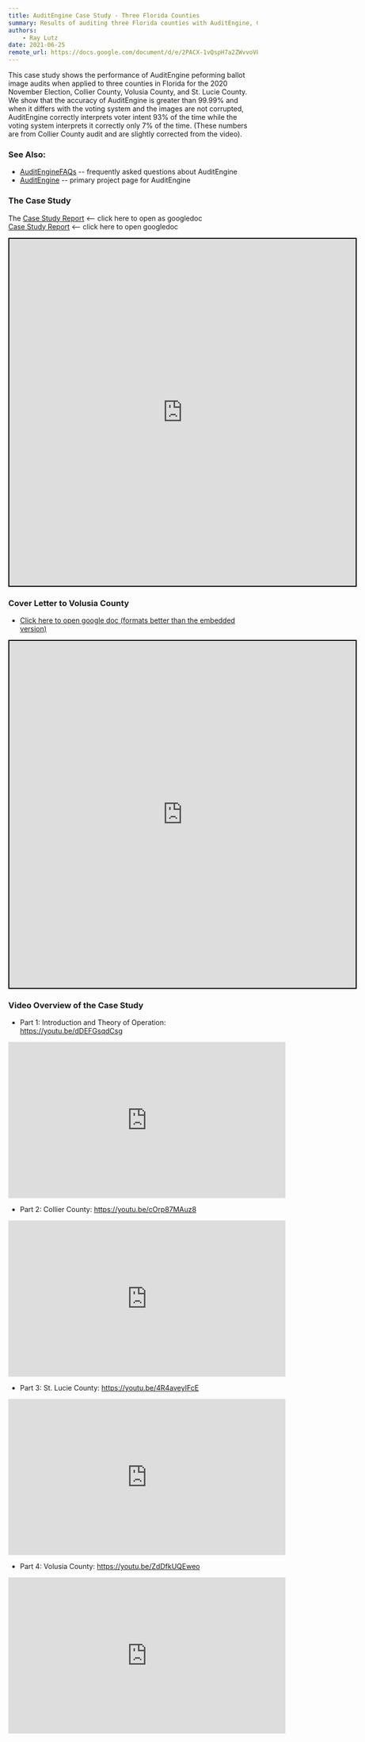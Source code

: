 ```yaml
---
title: AuditEngine Case Study - Three Florida Counties
summary: Results of auditing three Florida counties with AuditEngine, Collier, Volusia and St. Lucie Counties.
authors:
    - Ray Lutz
date: 2021-06-25
remote_url: https://docs.google.com/document/d/e/2PACX-1vQspH7a2ZWvvoVLPidaRmiVzPWicJ--MMq28g75bWJMMNvb8HwvB8AZP7jmflQVRAgpyli0pBbUJu5b/pub
---
```



This case study shows the performance of AuditEngine peforming ballot image audits when applied to three counties in Florida for the 2020 November Election, Collier County, Volusia County, and St. Lucie County.
We show that the accuracy of AuditEngine is greater than 99.99% and when it differs with the voting system and the images are not corrupted, AuditEngine correctly interprets voter intent 93% of the time while the voting system interprets it correctly only 7% of the time. (These numbers are from Collier County audit and are slightly corrected from the video).



### See Also:
- <a href="https://copswiki.org/Common/AuditEngineFAQs" target="_blank">AuditEngineFAQs</a> -- frequently asked questions about AuditEngine
- <a href="https://copswiki.org/Common/AuditEngine" target="_blank">AuditEngine</a> -- primary project page for AuditEngine

### The Case Study
The <a href="https://docs.google.com/document/d/e/2PACX-1vQspH7a2ZWvvoVLPidaRmiVzPWicJ--MMq28g75bWJMMNvb8HwvB8AZP7jmflQVRAgpyli0pBbUJu5b/pub" target="_blank">Case Study Report</a> <-- click here to open as googledoc<br>
<a href="https://docs.google.com/document/d/1Jb5AegEfR2ddjbN5LYjVgrpZtHk19ooSnrb-90N5QTQ/edit?usp=sharing" target="_blank">Case Study Report</a> <-- click here to open googledoc<br>
<iframe src="https://docs.google.com/document/d/e/2PACX-1vQspH7a2ZWvvoVLPidaRmiVzPWicJ--MMq28g75bWJMMNvb8HwvB8AZP7jmflQVRAgpyli0pBbUJu5b/pub?embedded=true" height=700 width=700 style="border: 2px solid black;"></iframe>

### Cover Letter to Volusia County
- <a href="https://docs.google.com/document/d/1FcTgKbbusYtICN_78-JcMwaiyQUzsPK_KvAj9JVN57E/edit?usp=sharing" target="_blank">Click here to open google doc (formats better than the embedded version)</a><br>
<iframe src="https://docs.google.com/document/d/e/2PACX-1vR1vorpV35GBEAANHfFYmROZOWGzt7mecF1oaMoEcnOXURcqmzVSTEDEmmEwZgO6vxgrg97P3m3Fugj/pub?embedded=true" height=700 width=700 style="border: 2px solid black;"></iframe>

### Video Overview of the Case Study
   * Part 1: Introduction and Theory of Operation: https://youtu.be/dDEFGsqdCsg
<iframe width="560" height="315" src="https://www.youtube.com/embed/dDEFGsqdCsg" title="YouTube video player" frameborder="0" allow="accelerometer; autoplay; clipboard-write; encrypted-media; gyroscope; picture-in-picture" allowfullscreen></iframe>

   * Part 2: Collier County: https://youtu.be/cOrp87MAuz8
<iframe width="560" height="315" src="https://www.youtube.com/embed/cOrp87MAuz8" title="YouTube video player" frameborder="0" allow="accelerometer; autoplay; clipboard-write; encrypted-media; gyroscope; picture-in-picture" allowfullscreen></iframe>

   * Part 3: St. Lucie County: https://youtu.be/4R4aveyIFcE
<iframe width="560" height="315" src="https://www.youtube.com/embed/4R4aveyIFcE" title="YouTube video player" frameborder="0" allow="accelerometer; autoplay; clipboard-write; encrypted-media; gyroscope; picture-in-picture" allowfullscreen></iframe>

   * Part 4: Volusia County: https://youtu.be/ZdDfkUQEweo
<iframe width="560" height="315" src="https://www.youtube.com/embed/ZdDfkUQEweo" title="YouTube video player" frameborder="0" allow="accelerometer; autoplay; clipboard-write; encrypted-media; gyroscope; picture-in-picture" allowfullscreen></iframe>
